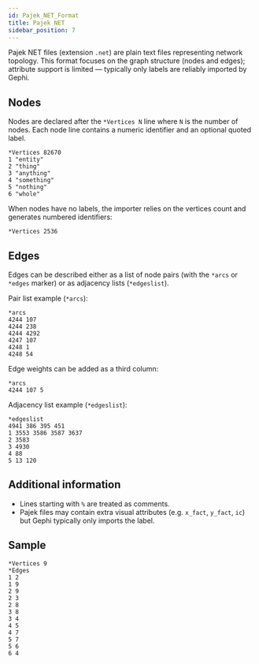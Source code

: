 ```yaml
---
id: Pajek_NET_Format
title: Pajek NET
sidebar_position: 7
---
```


Pajek NET files (extension `.net`) are plain text files representing network topology. This format focuses on the graph structure (nodes and edges); attribute support is limited — typically only labels are reliably imported by Gephi.

## Nodes

Nodes are declared after the `*Vertices N` line where `N` is the number of nodes. Each node line contains a numeric identifier and an optional quoted label.

```text
*Vertices 82670
1 "entity"
2 "thing"
3 "anything"
4 "something"
5 "nothing"
6 "whole"
```

When nodes have no labels, the importer relies on the vertices count and generates numbered identifiers:

```text
*Vertices 2536
```

## Edges

Edges can be described either as a list of node pairs (with the `*arcs` or `*edges` marker) or as adjacency lists (`*edgeslist`).

Pair list example (`*arcs`):

```text
*arcs
4244 107
4244 238
4244 4292
4247 107
4248 1
4248 54
```

Edge weights can be added as a third column:

```text
*arcs
4244 107 5
```

Adjacency list example (`*edgeslist`):

```text
*edgeslist
4941 386 395 451
1 3553 3586 3587 3637
2 3583
3 4930
4 88
5 13 120
```

## Additional information

- Lines starting with `%` are treated as comments.
- Pajek files may contain extra visual attributes (e.g. `x_fact`, `y_fact`, `ic`) but Gephi typically only imports the label.

## Sample

```text
*Vertices 9
*Edges
1 2
1 9
2 9
2 3
2 8
3 8
3 4
4 5
4 7
5 7
5 6
6 4
```